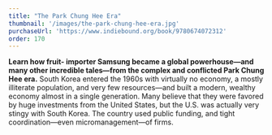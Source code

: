 ```yaml
---
title: "The Park Chung Hee Era"
thumbnail: '/images/the-park-chung-hee-era.jpg'
purchaseUrl: 'https://www.indiebound.org/book/9780674072312'
order: 170
---
```


**Learn how fruit- importer Samsung became a global powerhouse—and many other incredible tales—from the complex and conflicted Park Chung Hee era.** South Korea entered the 1960s with virtually no economy, a mostly illiterate population, and very few resources—and built a modern, wealthy economy almost in a single generation. Many believe that they were favored by huge investments from the United States, but the U.S. was actually very stingy with South Korea. The country used public funding, and tight coordination—even micromanagement—of firms.
